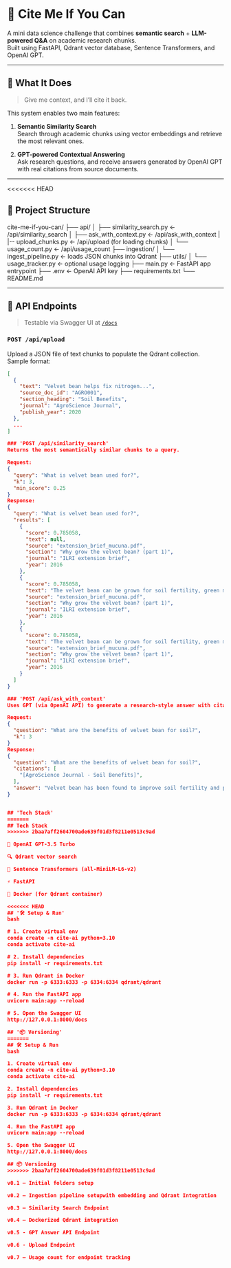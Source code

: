 # 🧠 Cite Me If You Can

A mini data science challenge that combines **semantic search** + **LLM-powered Q&A** on academic research chunks.  
Built using FastAPI, Qdrant vector database, Sentence Transformers, and OpenAI GPT.

---

## 🚀 What It Does

> Give me context, and I’ll cite it back.

This system enables two main features:

1. **Semantic Similarity Search**  
   Search through academic chunks using vector embeddings and retrieve the most relevant ones.

2. **GPT-powered Contextual Answering**  
   Ask research questions, and receive answers generated by OpenAI GPT with real citations from source documents.

---

<<<<<<< HEAD
## 📂 Project Structure

cite-me-if-you-can/
├── api/
│ ├── similarity_search.py ← /api/similarity_search
│ ├── ask_with_context.py ← /api/ask_with_context
| |-- upload_chunks.py ← /api/upload (for loading chunks)
│ └── usage_count.py ← /api/usage_count
├── ingestion/
│ └── ingest_pipeline.py ← loads JSON chunks into Qdrant
├── utils/
│ └── usage_tracker.py ← optional usage logging
├── main.py ← FastAPI app entrypoint
├── .env ← OpenAI API key
├── requirements.txt
└── README.md


---

## 🧪 API Endpoints

> Testable via Swagger UI at [`/docs`](http://127.0.0.1:8000/docs)

### `POST /api/upload`

Upload a JSON file of text chunks to populate the Qdrant collection.  
Sample format:

```json
[
  {
    "text": "Velvet bean helps fix nitrogen...",
    "source_doc_id": "AGRO001",
    "section_heading": "Soil Benefits",
    "journal": "AgroScience Journal",
    "publish_year": 2020
  },
  ...
]

### 'POST /api/similarity_search' 
Returns the most semantically similar chunks to a query.

Request:
{
  "query": "What is velvet bean used for?",
  "k": 3,
  "min_score": 0.25
}
Response:
{
  "query": "What is velvet bean used for?",
  "results": [
    {
      "score": 0.785058,
      "text": null,
      "source": "extension_brief_mucuna.pdf",
      "section": "Why grow the velvet bean? (part 1)",
      "journal": "ILRI extension brief",
      "year": 2016
    },
    {
      "score": 0.785058,
      "text": "The velvet bean can be grown for soil fertility, green manure and as a cover crop in conservation agriculture (CA). The velvet bean is a high yielding leguminous forage crop—high in nitrogen (N)/crude protein content. It is usually sown as an N-fixing ley crop or as a green manure crop to improve soil fertility. In the sub-humid regions it can be intercropped with maize to improve soil fertility, maximize grain/herbage yields per unit area and provide mixed crop for hay/silage making. Whether it is grown as a single or mixed crop, the velvet bean provides early dry season grazing or fodder for hay or mixed-crop silage, improving the N content of cereal or grass silage.",
      "source": "extension_brief_mucuna.pdf",
      "section": "Why grow the velvet bean? (part 1)",
      "journal": "ILRI extension brief",
      "year": 2016
    },
    {
      "score": 0.785058,
      "text": "The velvet bean can be grown for soil fertility, green manure and as a cover crop in conservation agriculture (CA). The velvet bean is a high yielding leguminous forage crop—high in nitrogen (N)/crude protein content. It is usually sown as an N-fixing ley crop or as a green manure crop to improve soil fertility. In the sub-humid regions it can be intercropped with maize to improve soil fertility, maximize grain/herbage yields per unit area and provide mixed crop for hay/silage making. Whether it is grown as a single or mixed crop, the velvet bean provides early dry season grazing or fodder for hay or mixed-crop silage, improving the N content of cereal or grass silage.",
      "source": "extension_brief_mucuna.pdf",
      "section": "Why grow the velvet bean? (part 1)",
      "journal": "ILRI extension brief",
      "year": 2016
    }
  ]
}

### 'POST /api/ask_with_context'
Uses GPT (via OpenAI API) to generate a research-style answer with citations.

Request:
{
  "question": "What are the benefits of velvet bean for soil?",
  "k": 3
}
Response:
{
  "question": "What are the benefits of velvet bean for soil?",
  "citations": [
    "[AgroScience Journal - Soil Benefits]",
  ],
  "answer": "Velvet bean has been found to improve soil fertility and provide natural nitrogen fixation. This can result in enhanced nutrient content in the soil, leading to improved plant growth and crop yields. Additionally, velvet bean can help reduce the need for synthetic fertilizers, thereby promoting more sustainable agricultural practices. [AgroScience Journal - Soil Benefits]"
}


## 'Tech Stack'
=======
## Tech Stack
>>>>>>> 2baa7aff2604700ade639f01d3f8211e0513c9ad

🧠 OpenAI GPT-3.5 Turbo

🔍 Qdrant vector search

🧾 Sentence Transformers (all-MiniLM-L6-v2)

⚡ FastAPI

🐳 Docker (for Qdrant container)

<<<<<<< HEAD
## '🛠️ Setup & Run'
bash

# 1. Create virtual env
conda create -n cite-ai python=3.10
conda activate cite-ai

# 2. Install dependencies
pip install -r requirements.txt

# 3. Run Qdrant in Docker
docker run -p 6333:6333 -p 6334:6334 qdrant/qdrant

# 4. Run the FastAPI app
uvicorn main:app --reload

# 5. Open the Swagger UI
http://127.0.0.1:8000/docs

## '📦 Versioning'
=======
## 🛠️ Setup & Run
bash

1. Create virtual env
conda create -n cite-ai python=3.10
conda activate cite-ai

2. Install dependencies
pip install -r requirements.txt

3. Run Qdrant in Docker
docker run -p 6333:6333 -p 6334:6334 qdrant/qdrant

4. Run the FastAPI app
uvicorn main:app --reload

5. Open the Swagger UI
http://127.0.0.1:8000/docs

## 📦 Versioning
>>>>>>> 2baa7aff2604700ade639f01d3f8211e0513c9ad

v0.1 – Initial folders setup

v0.2 – Ingestion pipeline setupwith embedding and Qdrant Integration

v0.3 – Similarity Search Endpoint

v0.4 – Dockerized Qdrant integration

v0.5 - GPT Answer API Endpoint

v0.6 - Upload Endpoint

v0.7 – Usage count for endpoint tracking



